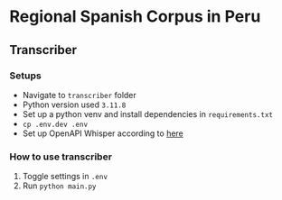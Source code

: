 # Regional Spanish Corpus in Peru

## Transcriber
### Setups
* Navigate to `transcriber` folder
* Python version used `3.11.8`
* Set up a python venv and install dependencies in `requirements.txt`
* `cp .env.dev .env`
* Set up OpenAPI Whisper according to [here](https://github.com/openai/whisper)

### How to use transcriber
1. Toggle settings in `.env`
2. Run `python main.py`
